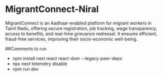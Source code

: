 # MigrantConnect-Niral
MigrantConnect is an Aadhaar-enabled platform for migrant workers in Tamil Nadu, offering secure registration, job tracking, wage transparency, access to benefits, and real-time grievance redressal. It ensures efficient, fraud-free services, improving their socio-economic well-being.

##Comments to run
- npm install next react react-dom --legacy-peer-deps
- npx next telemetry disable
- npm run dev
  

